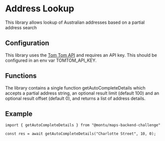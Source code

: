 # Address Lookup

This library allows lookup of Australian addresses based on a partial address search

## Configuration
This library uses the [Tom Tom API](https://developer.tomtom.com/search-api/documentation/search-service/search-service) and requires an API key.  This should be configured in an env var TOMTOM_API_KEY.

## Functions
The library contains a single function getAutoCompleteDetails which accepts a partial address string, an optional result limit (default 100) and an optional result offset (default 0), and returns a list of address details.

## Example
```
import { getAutoCompleteDetails } from "@montu/maps-backend-challenge"

const res = await getAutoCompleteDetails("Charlotte Street", 10, 0);
```